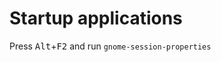# Startup applications

Press <kbd>Alt</kbd>+<kbd>F2</kbd> and run `gnome-session-properties`

<!--stackedit_data:
eyJoaXN0b3J5IjpbODE0MDUxMDQ1XX0=
-->